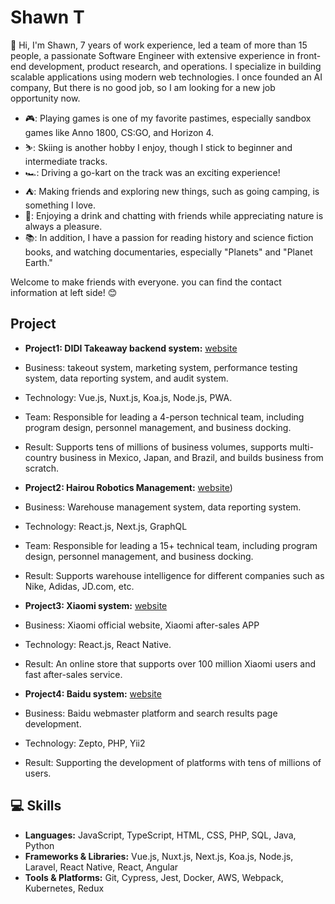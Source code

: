 # Shawn T

👋 Hi, I'm Shawn, 7 years of work experience, led a team of more than 15 people, a passionate Software Engineer with extensive experience in front-end development, product research, and operations. I specialize in building scalable applications using modern web technologies. I once founded an AI company, But there is no good job, so I am looking for a new job opportunity now.

- 🎮: Playing games is one of my favorite pastimes, especially sandbox games like Anno 1800, CS:GO, and Horizon 4.
- ⛷️: Skiing is another hobby I enjoy, though I stick to beginner and intermediate tracks.
- 🏎️: Driving a go-kart on the track was an exciting experience! 
- ⛺: Making friends and exploring new things, such as going camping, is something I love. 
- 🌲: Enjoying a drink and chatting with friends while appreciating nature is always a pleasure. 
- 📚: In addition, I have a passion for reading history and science fiction books, and watching documentaries, especially "Planets" and "Planet Earth."

Welcome to make friends with everyone. you can find the contact information at left side! 😊

## Project

- **Project1: DIDI Takeaway backend system:** [website](https://www.didi-food.com/en-US/food/)
- Business: takeout system, marketing system, performance testing system, data reporting system, and audit system.
- Technology: Vue.js, Nuxt.js, Koa.js, Node.js, PWA.
- Team: Responsible for leading a 4-person technical team, including program design, personnel management, and business docking.
- Result: Supports tens of millions of business volumes, supports multi-country business in Mexico, Japan, and Brazil, and builds business from scratch.

- **Project2: Hairou Robotics Management:** [website](https://www.hairobotics.com/virtual-warehouse))
- Business: Warehouse management system, data reporting system.
- Technology: React.js, Next.js, GraphQL
- Team: Responsible for leading a 15+ technical team, including program design, personnel management, and business docking.
- Result: Supports warehouse intelligence for different companies such as Nike, Adidas, JD.com, etc.

- **Project3: Xiaomi system:** [website](http://xiaomi.com/)
- Business: Xiaomi official website, Xiaomi after-sales APP
- Technology: React.js, React Native.
- Result: An online store that supports over 100 million Xiaomi users and fast after-sales service.

- **Project4: Baidu system:** [website](https://www.baidu.com/)
- Business: Baidu webmaster platform and search results page development.
- Technology: Zepto, PHP, Yii2
- Result: Supporting the development of platforms with tens of millions of users.

## 💻 Skills

- **Languages:** JavaScript, TypeScript, HTML, CSS, PHP, SQL, Java, Python
- **Frameworks & Libraries:** Vue.js, Nuxt.js, Next.js, Koa.js, Node.js, Laravel, React Native, React, Angular
- **Tools & Platforms:** Git, Cypress, Jest, Docker, AWS, Webpack, Kubernetes, Redux
